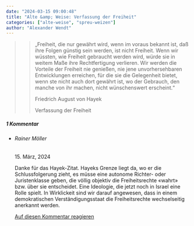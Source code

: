 ```yaml
---
date: "2024-03-15 09:00:48"
title: "Alte &amp; Weise: Verfassung der Freiheit"
categories: ["alte-weise", "spreu-weizen"]
author: "Alexander Wendt"
---
```


>> „Freiheit, die nur gewährt wird, wenn im voraus
>> bekannt ist, daß ihre Folgen günstig sein werden, ist
>> nicht Freiheit. Wenn wir wüssten, wie Freiheit
>> gebraucht werden wird, würde sie in weitem Maße
>> ihre Rechtfertigung verlieren. Wir werden die Vorteile
>> der Freiheit nie genießen, nie jene unvorhersehbaren
>> Entwicklungen erreichen, für die sie die Gelegenheit
>> bietet, wenn ste nicht auch dort gewährt ist, wo der
>> Gebrauch, den manche von ihr machen, nicht
>> wünschenswert erscheint.“
>> 
>> Friedrich August von Hayek
>> 
>> Verfassung der Freiheit

<!--more-->
<h5 class="comments-h">
1 Kommentar </h5>
<ul class="commentlist">
<li class="comment even thread-even depth-1 clearfix" id="li-comment-120617">
<h6 class="author">Rainer Möller</h6> <span class="date">15. März, 2024</span>



Danke für das Hayek-Zitat. Hayeks Grenze liegt da, wo er die Schlussfolgerung zieht, es müsse eine autonome Richter- oder Juristenklasse geben, die völlig objektiv die Freiheitsrechte «wahrt» bzw. über sie entscheidet. Eine Ideologie, die jetzt noch in Israel eine Rolle spielt. In Wirklickeit sind wir darauf angewesen, dass in einem demokratischen Verständigungsstaat die Freiheitsrechte wechselseitig anerkannt werden.

<a rel="nofollow" class="comment-reply-link" href="#comment-120617" data-commentid="120617" data-postid="18553" data-belowelement="comment-120617" data-respondelement="respond" data-replyto="Antworte auf Rainer Möller" aria-label="Antworte auf Rainer Möller">Auf diesen Kommentar reagieren</a> 


</li>
</ul>
